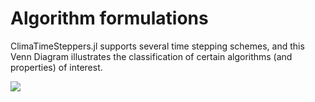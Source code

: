 # Algorithm formulations

ClimaTimeSteppers.jl supports several time stepping schemes, and this Venn Diagram illustrates the classification of certain algorithms (and properties) of interest.

![](assets/ClimaTimeSteppersAlgorithms.png)
